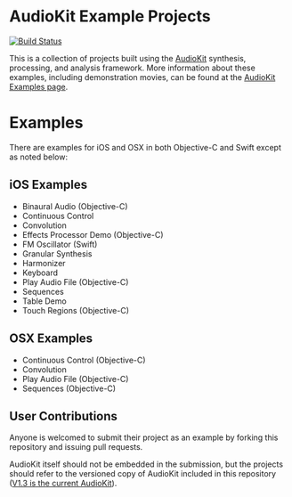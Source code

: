 # AudioKit Example Projects

[![Build Status](https://travis-ci.org/audiokit/Examples.svg?branch=master)](https://travis-ci.org/audiokit/Examples)

This is a collection of projects built using the [AudioKit](http://audiokit.io/) synthesis, processing, and analysis framework.  More information about these examples, including demonstration movies, can be found at the [AudioKit Examples page](http://audiokit.io/examples/).

Examples
=======

There are examples for iOS and OSX in both Objective-C and Swift except as noted below:

iOS Examples
------------
* Binaural Audio (Objective-C)
* Continuous Control
* Convolution
* Effects Processor Demo (Objective-C)
* FM Oscillator (Swift)
* Granular Synthesis
* Harmonizer
* Keyboard
* Play Audio File (Objective-C)
* Sequences
* Table Demo
* Touch Regions (Objective-C)


OSX Examples
------------
* Continuous Control (Objective-C)
* Convolution
* Play Audio File (Objective-C)
* Sequences (Objective-C)

User Contributions
----------------------

Anyone is welcomed to submit their project as an example by forking this repository and issuing pull requests.

AudioKit itself should not be embedded in the submission, but the projects should refer to the versioned copy of AudioKit included in this repository ([V1.3 is the current AudioKit](http://github.com/audiokit/AudioKit/)).
